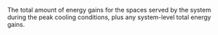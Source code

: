 ﻿The total amount of energy gains for the spaces served by the system during the peak cooling conditions, plus any system-level total energy gains.
